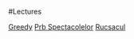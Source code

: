 #Lectures

[Greedy](/school/greedy.html)
[Prb Spectacolelor](/school/spectacole.html)
[Rucsacul](/school/rucsacul.html)
